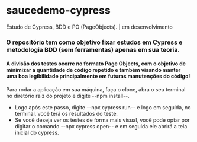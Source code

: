 # saucedemo-cypress
Estudo de Cypress, BDD e PO (PageObjects). | em desenvolvimento

### O repositório tem como objetivo fixar estudos em Cypress e metodologia BDD (sem ferramentas) apenas em sua teoria.

#### A divisão dos testes ocorre no formato Page Objects, com o objetivo de minimizar a quantidade de código repetido e também visando manter uma boa legibilidade principalmente em futuras manutenções do código!

Para rodar a aplicação em sua máquina, faça o clone, abra o seu terminal no diretório raiz do projeto e digite --npm install--.
- Logo após este passo, digite --npx cypress run-- e logo em seguida, no terminal, você terá os resultados do teste. 
- Se você deseja ver os testes de forma mais visual, você pode optar por digitar o comando --npx cypress open-- e em seguida ele abrirá a tela inicial do cypress.
